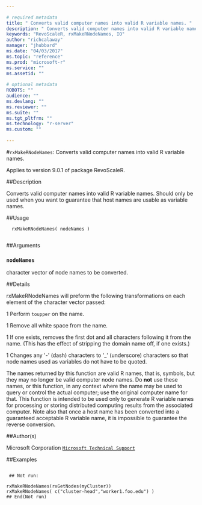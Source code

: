 ```yaml
--- 
 
# required metadata 
title: " Converts valid computer names into valid R variable names. " 
description: " Converts valid computer names into valid R variable names.  Should only be used when you want to guarantee that host  names are usable as variable names. " 
keywords: "RevoScaleR, rxMakeRNodeNames, IO" 
author: "richcalaway" 
manager: "jhubbard" 
ms.date: "04/03/2017" 
ms.topic: "reference" 
ms.prod: "microsoft-r" 
ms.service: "" 
ms.assetid: "" 
 
# optional metadata 
ROBOTS: "" 
audience: "" 
ms.devlang: "" 
ms.reviewer: "" 
ms.suite: "" 
ms.tgt_pltfrm: "" 
ms.technology: "r-server" 
ms.custom: "" 
 
--- 
```

 
 
 #`rxMakeRNodeNames`:  Converts valid computer names into valid R variable names. 

 Applies to version 9.0.1 of package RevoScaleR.
 
 ##Description
 
Converts valid computer names into valid R variable names.  Should only be used when you want to guarantee that host 
names are usable as variable names.
 
 
 
 ##Usage

```   
  rxMakeRNodeNames( nodeNames )
 
```
 
 
 ##Arguments

   
  
 ### `nodeNames`
 character vector of node names to be converted. 
  
 
 
 
 ##Details
 
rxMakeRNodeNames will preform the following transformations on each element of the character vector passed:


1 
 Perform `toupper` on the name.

1 
 Remove all white space from the name.

1 
 If one exists, removes the first dot and all characters following it from the name.  (This has the effect of stripping 
the domain name off, if one exists.)

1 
 Changes any '-' (dash) characters to '_' (underscore) characters so that node names used as variables do not have to be quoted.



The names returned by this function are valid R names, that is, symbols, but they may no longer be valid computer node names. Do **not**
use these names, or this function, in any context where the name may be used to query or control the actual computer; use the original computer
name for that.  This function is intended to be used only to generate R variable names for processing or storing distributed computing results
from the associated computer. Note also that once a host name has been converted into a guaranteed acceptable R variable name, 
it is impossible to guarantee the reverse conversion.
 
 
 ##Author(s)
 
Microsoft Corporation [`Microsoft Technical Support`](https://go.microsoft.com/fwlink/?LinkID=698556&clcid=0x409)

 
 
 ##Examples

 ```
   
  ## Not run:
 
rxMakeRNodeNames(rxGetNodes(myCluster))
rxMakeRNodeNames( c("cluster-head","worker1.foo.edu") )
 ## End(Not run) 
  
 
```
 
 
